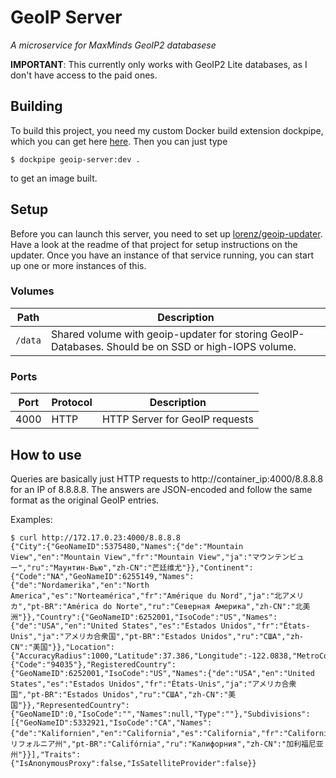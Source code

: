 # GeoIP Server
*A microservice for MaxMinds GeoIP2 databasese*

**IMPORTANT**: This currently only works with GeoIP2 Lite databases, as I don't have access to the paid ones.

## Building
To build this project, you need my custom Docker build extension dockpipe, which you can get here [here](https://github.com/lorenz/dockpipe).
Then you can just type
```
$ dockpipe geoip-server:dev .
```
to get an image built.

## Setup
Before you can launch this server, you need to set up [lorenz/geoip-updater](https://github.com/lorenz/geoip-updater).
Have a look at the readme of that project for setup instructions on the updater.
Once you have an instance of that service running, you can start up one or more instances of this.

### Volumes
| Path | Description |
| ---- | ----------- |
| `/data` | Shared volume with geoip-updater for storing GeoIP-Databases. Should be on SSD or high-IOPS volume. |

### Ports
| Port | Protocol | Description |
| ---- | -------- | ----------- |
| 4000 | HTTP | HTTP Server for GeoIP requests |

## How to use
Queries are basically just HTTP requests to http://container_ip:4000/8.8.8.8 for an IP of 8.8.8.8.
The answers are JSON-encoded and follow the same format as the original GeoIP entries.

Examples:
```
$ curl http://172.17.0.23:4000/8.8.8.8
{"City":{"GeoNameID":5375480,"Names":{"de":"Mountain View","en":"Mountain View","fr":"Mountain View","ja":"マウンテンビュー","ru":"Маунтин-Вью","zh-CN":"芒廷维尤"}},"Continent":{"Code":"NA","GeoNameID":6255149,"Names":{"de":"Nordamerika","en":"North America","es":"Norteamérica","fr":"Amérique du Nord","ja":"北アメリカ","pt-BR":"América do Norte","ru":"Северная Америка","zh-CN":"北美洲"}},"Country":{"GeoNameID":6252001,"IsoCode":"US","Names":{"de":"USA","en":"United States","es":"Estados Unidos","fr":"États-Unis","ja":"アメリカ合衆国","pt-BR":"Estados Unidos","ru":"США","zh-CN":"美国"}},"Location":{"AccuracyRadius":1000,"Latitude":37.386,"Longitude":-122.0838,"MetroCode":807,"TimeZone":"America/Los_Angeles"},"Postal":{"Code":"94035"},"RegisteredCountry":{"GeoNameID":6252001,"IsoCode":"US","Names":{"de":"USA","en":"United States","es":"Estados Unidos","fr":"États-Unis","ja":"アメリカ合衆国","pt-BR":"Estados Unidos","ru":"США","zh-CN":"美国"}},"RepresentedCountry":{"GeoNameID":0,"IsoCode":"","Names":null,"Type":""},"Subdivisions":[{"GeoNameID":5332921,"IsoCode":"CA","Names":{"de":"Kalifornien","en":"California","es":"California","fr":"Californie","ja":"カリフォルニア州","pt-BR":"Califórnia","ru":"Калифорния","zh-CN":"加利福尼亚州"}}],"Traits":{"IsAnonymousProxy":false,"IsSatelliteProvider":false}}
```
